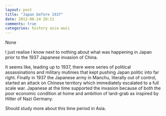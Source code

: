 ```yaml
---
layout: post
title: "Japan before 1937"
date: 2012-06-24 20:11
comments: true
categories: history asia wwii
---
```


None


I just realise I know next to nothing about what was happening in Japan prior to the 1937 Japanese invasion of China.


It seems like, leading up to 1937, there were series of political assassinations and military mutinies that kept pushing Japan politic into far right. Finally in 1937 the Japanese army in Manchu, literally out of control, started an attack on Chinese territory which immediately escalated to a full scale war. Japanese at the time supported the invasion because of both the poor economic condition at home and ambition of land-grab as inspired by Hitler of Nazi Germany.


Should study more about this time period in Asia.

